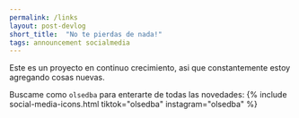 ```yaml
---
permalink: /links
layout: post-devlog
short_title:  "No te pierdas de nada!"
tags: announcement socialmedia
---
```

Este es un proyecto en continuo crecimiento, asi que constantemente estoy agregando cosas nuevas.

Buscame como ```olsedba``` para enterarte de todas las novedades:
{% include social-media-icons.html tiktok="olsedba" instagram="olsedba" %}

